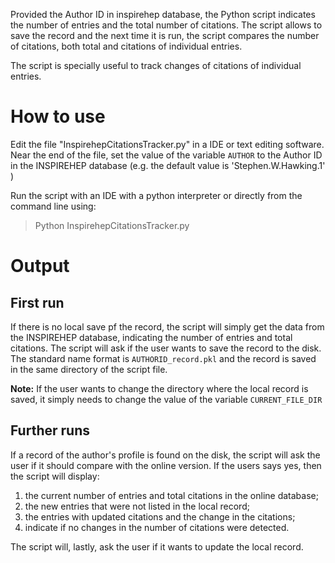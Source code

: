 Provided the Author ID in inspirehep database, the Python script indicates the number of entries and
the total number of citations. 
The script allows to save the record and the next time it is run, the script compares the number of citations,
both total and citations of individual entries.

The script is specially useful to track changes of citations of individual entries.

# How to use
Edit the file "InspirehepCitationsTracker.py" in a IDE or text editing software.
Near the end of the file, set the value of the variable `AUTHOR` to the Author ID in the INSPIREHEP
database (e.g. the default value is 'Stephen.W.Hawking.1' )

Run the script with an IDE with a python interpreter or directly from the command line using:

> Python InspirehepCitationsTracker.py

# Output
## First run
If there is no local save pf the record, the script will simply get the data from the INSPIREHEP database, indicating the number of entries and total citations.
The script will ask if the user wants to save the record to the disk. The standard name format is `AUTHORID_record.pkl` and the record is saved in the same directory of the script file.

**Note:** If the user wants to change the directory where the local record is saved, it simply needs to change the value of the variable `CURRENT_FILE_DIR`

## Further runs
If a record of the author's profile is found on the disk, the script will ask the user if it should compare with the online version.
If the users says yes, then the script will display:

 1. the current number of entries and total citations in the online database;
 2. the new entries that were not listed in the local record;
 3. the entries with updated citations and the change in the citations;
 4. indicate if no changes in the number of citations were detected.

The script will, lastly, ask the user if it wants to update the local record.


